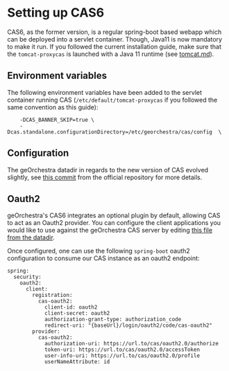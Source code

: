 # Setting up CAS6

CAS6, as the former version, is a regular spring-boot based webapp which can be deployed into
a servlet container. Though, Java11 is now mandatory to make it run. If you followed the
current installation guide, make sure that the `tomcat-proxycas` is launched with a Java 11
runtime (see [tomcat.md](./tomcat.md)).

## Environment variables

The following environment variables have been added to the servlet container running CAS
(`/etc/default/tomcat-proxycas` if you followed the same convention as this guide):

```
	-DCAS_BANNER_SKIP=true \
	-Dcas.standalone.configurationDirectory=/etc/georchestra/cas/config  \
```

## Configuration

The geOrchestra  datadir in regards to the new version of CAS evolved slightly,
see [this commit](https://github.com/georchestra/datadir/commit/b1391ec69f4b60ea727e9c6623b419837323fa47)
from the official repository for more details.

## Oauth2

geOrchestra's CAS6 integrates an optional plugin by default, allowing CAS to act
as an Oauth2 provider. You can configure the client applications you would like to use against the geOrchestra CAS server by editing
[this file from the datadir](https://github.com/georchestra/datadir/blob/362b3d97d2d10c449889f2efd70c316c4ae45b71/cas/services/oauth2-2001.json).

Once configured, one can use the following `spring-boot` oauth2 configuration to consume our CAS instance as an
oauth2 endpoint:

```
spring:
  security:
    oauth2:
      client:
        registration:
          cas-oauth2:
            client-id: oauth2
            client-secret: oauth2
            authorization-grant-type: authorization_code
            redirect-uri: "{baseUrl}/login/oauth2/code/cas-oauth2"
        provider:
          cas-oauth2:
            authorization-uri: https://url.to/cas/oauth2.0/authorize
            token-uri: https://url.to/cas/oauth2.0/accessToken
            user-info-uri: https://url.to/cas/oauth2.0/profile
            userNameAttribute: id
```

